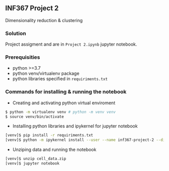 ## INF367 Project 2

Dimensionality reduction & clustering

### Solution
Project assigment and are in `Project 2.ipynb` jupyter notebook.

### Prerequisities
* python >=3.7
* python venv/virtualenv package
* python libraries specified in `requiriments.txt`

### Commands for installing & running the notebook
* Creating and activating python virtual enviroment
```sh
$ python -m virtualenv venv # python -m venv venv
$ source venv/bin/activate
```
* Installing python libraries and ipykernel for jupyter notebook
```sh
[venv]$ pip install -r requiriments.txt
[venv]$ python -m ipykernel install --user --name inf367-project-2 --display-name "INF367 Project 2"
```
* Unziping data and running the notebook
```sh
[venv]$ unzip cell_data.zip
[venv]$ jupyter notebook
```
